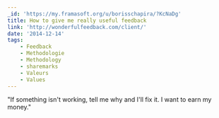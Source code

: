 ```yaml
---
_id: 'https://my.framasoft.org/u/borisschapira/?KcNaDg'
title: How to give me really useful feedback
link: 'http://wonderfulfeedback.com/client/'
date: '2014-12-14'
tags:
    - Feedback
    - Methodologie
    - Methodology
    - sharemarks
    - Valeurs
    - Values
---
```


<div class="markdown"><p>&quot;If something isn't working, tell me why and I'll fix it. I want to earn my money.&quot;
</p></div>
